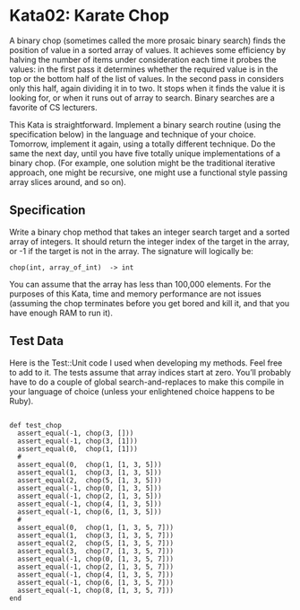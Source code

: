 # Kata02: Karate Chop
A binary chop (sometimes called the more prosaic binary search) finds the position of value in a 
sorted array of values. It achieves some efficiency by halving the number of items under 
consideration each time it probes the values: in the first pass it determines whether the 
required value is in the top or the bottom half of the list of values. In the second pass 
in considers only this half, again dividing it in to two. It stops when it finds the value 
it is looking for, or when it runs out of array to search. Binary searches are a favorite 
of CS lecturers.

This Kata is straightforward. Implement a binary search routine (using the specification below)
in the language and technique of your choice. Tomorrow, implement it again, using a totally 
different technique. Do the same the next day, until you have five totally unique implementations
of a binary chop. (For example, one solution might be the traditional iterative approach, one
might be recursive, one might use a functional style passing array slices around, and so on).


## Specification

Write a binary chop method that takes an integer search target and a sorted array of integers. 
It should return the integer index of the target in the array, or -1 if the target is not in the array. 
The signature will logically be:

```
chop(int, array_of_int)  -> int
```

You can assume that the array has less than 100,000 elements. For the purposes of this Kata, time and 
memory performance are not issues (assuming the chop terminates before you get bored and kill it, and 
that you have enough RAM to run it).



## Test Data

Here is the Test::Unit code I used when developing my methods. Feel free to add to it. The tests assume 
that array indices start at zero. You’ll probably have to do a couple of global search-and-replaces to 
make this compile in your language of choice (unless your enlightened choice happens to be Ruby).

```

def test_chop
  assert_equal(-1, chop(3, []))
  assert_equal(-1, chop(3, [1]))
  assert_equal(0,  chop(1, [1]))
  #
  assert_equal(0,  chop(1, [1, 3, 5]))
  assert_equal(1,  chop(3, [1, 3, 5]))
  assert_equal(2,  chop(5, [1, 3, 5]))
  assert_equal(-1, chop(0, [1, 3, 5]))
  assert_equal(-1, chop(2, [1, 3, 5]))
  assert_equal(-1, chop(4, [1, 3, 5]))
  assert_equal(-1, chop(6, [1, 3, 5]))
  #
  assert_equal(0,  chop(1, [1, 3, 5, 7]))
  assert_equal(1,  chop(3, [1, 3, 5, 7]))
  assert_equal(2,  chop(5, [1, 3, 5, 7]))
  assert_equal(3,  chop(7, [1, 3, 5, 7]))
  assert_equal(-1, chop(0, [1, 3, 5, 7]))
  assert_equal(-1, chop(2, [1, 3, 5, 7]))
  assert_equal(-1, chop(4, [1, 3, 5, 7]))
  assert_equal(-1, chop(6, [1, 3, 5, 7]))
  assert_equal(-1, chop(8, [1, 3, 5, 7]))
end

```

